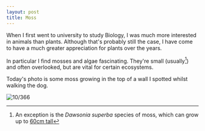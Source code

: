```yaml
---
layout: post
title: Moss
---
```

When I first went to university to study Biology, I was much more interested in animals than plants. Although that's probably still the case, I have come to have a much greater appreciation for plants over the years. 

In particular I find mosses and algae fascinating. They're small (usually[^1]) and often overlooked, but are vital for certain ecosystems. 

Today's photo is some moss growing in the top of a wall I spotted whilst walking the dog.
<!--break-->

![10/366](http://media.humanboring.net/photos/2016-01-10.jpeg)

[^1]:	An exception is the *Dawsonia superba* species of moss, which can grow up to [60cm tall](https://en.m.wikipedia.org/wiki/Dawsonia_superba)